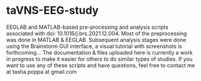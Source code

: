 # taVNS-EEG-study
EEGLAB and MATLAB-based pre-processing and analysis scripts associated with doi: 10.1016/j.brs.2021.12.004. 
Most of the preprocessing was done in MATLAB & EEGLAB. Subsequent analysis stages were done using the Brainstorm GUI interface, a visual tutorial with screenshots is forthcoming... 
The documentation & files uploaded here is currently a work in progress to make it easier for others to do similar types of studies. If you want to use any of these scripts and have questions, feel free to contact me at tasha.poppa at gmail.com
